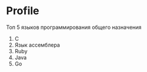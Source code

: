 # Profile

Топ 5 языков программирования общего назначения
<ol>
<li>C</li>
<li>Язык ассемблера</li>
<li>Ruby</li>
<li>Java</li>
<li>Go</li>
</ol>
